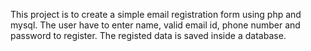 This project is to create a simple email registration form using php and mysql.
The user have to enter name, valid email id, phone number and password to register. The registed data is saved inside a database.
